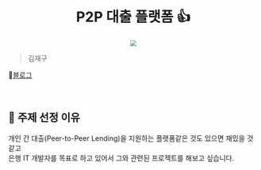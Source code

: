 <h1 align="center">P2P 대출 플랫폼 👍</h1>

<div align="center">
  <img src="./img/pic1.png"  style="zoom:76%;" align="center"/>
</div>

> 김재구

📃[블로그](https://velog.io/@wkdlrn/posts)

<br>

## 📌 주제 선정 이유
개인 간 대출(Peer-to-Peer Lending)을 지원하는 플랫폼같은 것도 있으면 재밌을 것 같고  
은행 IT 개발자를 목표로 하고 있어서 그와 관련된 프로젝트를 해보고 싶습니다.